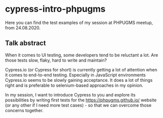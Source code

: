 # cypress-intro-phpugms

Here you can find the test examples of my session at PHPUGMS meetup, from 24.08.2020.

## Talk abstract

When it comes to UI testing, some developers tend to be reluctant a lot. Are those tests slow, flaky, hard to write and maintain?

Cypress.io (or Cypress for short) is currently getting a lot of attention when it comes to end-to-end testing. Especially in JavaScript environments Cypress.io seems to be slowly gaining acceptance. It does a lot of things right and is preferable to selenium-based approaches in my opinion.

In my session, I want to introduce Cypress to you and explore its possibilities by writing first tests for the https://phpugms.github.io/ website (or any other if I need more test cases) - so that we can overcome those concerns together.
